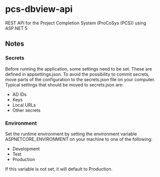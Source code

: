# pcs-dbview-api
REST API for the Project Completion System (ProCoSys (PCS)) using ASP.NET 5

## Notes

### Secrets
Before running the application, some settings need to be set. These are defined in appsettings.json. To avoid the possibility to commit secrets, move parts of the configuration to the secrets.json file on your computer.
Typical settings that should be moved to secrets.json are:
* AD IDs
* Keys
* Local URLs
* Other secrets

### Environment
Set the runtime environment by setting the environment variable ASPNETCORE_ENVIRONMENT on your machine to one of the following:
* Development
* Test
* Production

If this variable is not set, it will default to Production.
